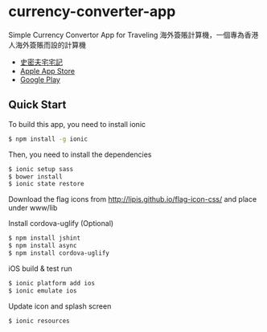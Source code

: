 # currency-converter-app
Simple Currency Convertor App for Traveling
海外簽賬計算機，一個專為香港人海外簽賬而設的計算機

* [史密夫宅宅記](https://smithbloghk.wordpress.com/2015/06/01/齊來寫app-實戰用ionic寫匯率計算機-前言/)
* [Apple App Store](https://itunes.apple.com/hk/app/oocard/id998184074?mt=8)
* [Google Play](https://play.google.com/store/apps/details?id=smithbloghk.currencyconverter)

## Quick Start

To build this app, you need to install ionic

```bash
$ npm install -g ionic
```

Then, you need to install the dependencies 

```bash
$ ionic setup sass
$ bower install
$ ionic state restore
```

Download the flag icons from http://lipis.github.io/flag-icon-css/
and place under www/lib

Install cordova-uglify (Optional)
```bash
$ npm install jshint
$ npm install async
$ npm install cordova-uglify
```

iOS build & test run

```bash
$ ionic platform add ios
$ ionic emulate ios
```

Update icon and splash screen
```bash
$ ionic resources
```